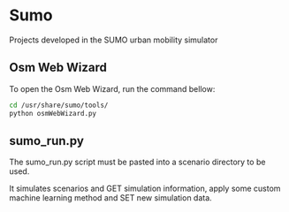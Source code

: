 # Sumo
Projects developed in the SUMO urban mobility simulator

## Osm Web Wizard

To open the Osm Web Wizard, run the command bellow:

```bash
cd /usr/share/sumo/tools/
python osmWebWizard.py
```

## sumo_run.py
The sumo_run.py script must be pasted into a scenario directory to be used.

It simulates scenarios and GET simulation information, apply some custom machine learning method and SET new simulation
data.
